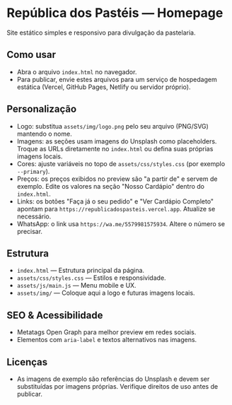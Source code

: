 # República dos Pastéis — Homepage

Site estático simples e responsivo para divulgação da pastelaria.

## Como usar

- Abra o arquivo `index.html` no navegador.
- Para publicar, envie estes arquivos para um serviço de hospedagem estática (Vercel, GitHub Pages, Netlify ou servidor próprio).

## Personalização

- Logo: substitua `assets/img/logo.png` pelo seu arquivo (PNG/SVG) mantendo o nome.
- Imagens: as seções usam imagens do Unsplash como placeholders. Troque as URLs diretamente no `index.html` ou defina suas próprias imagens locais.
- Cores: ajuste variáveis no topo de `assets/css/styles.css` (por exemplo `--primary`).
- Preços: os preços exibidos no preview são "a partir de" e servem de exemplo. Edite os valores na seção "Nosso Cardápio" dentro do `index.html`.
- Links: os botões "Faça já o seu pedido" e "Ver Cardápio Completo" apontam para `https://republicadospasteis.vercel.app`. Atualize se necessário.
- WhatsApp: o link usa `https://wa.me/5579981575934`. Altere o número se precisar.

## Estrutura

- `index.html` — Estrutura principal da página.
- `assets/css/styles.css` — Estilos e responsividade.
- `assets/js/main.js` — Menu mobile e UX.
- `assets/img/` — Coloque aqui a logo e futuras imagens locais.

## SEO & Acessibilidade

- Metatags Open Graph para melhor preview em redes sociais.
- Elementos com `aria-label` e textos alternativos nas imagens.

## Licenças

- As imagens de exemplo são referências do Unsplash e devem ser substituídas por imagens próprias. Verifique direitos de uso antes de publicar.
